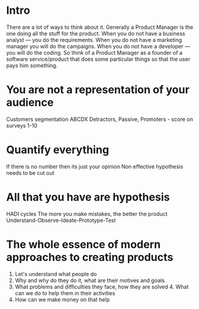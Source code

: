 # Intro
There are a lot of ways to think about it. Generally a Product Manager is the one doing all the stuff for the product. When you do not have a business analyst — you do the requirements. When you do not have a marketing manager you will do the campaigns. When you do not have a developer — you will do the coding. So think of a Product Manager as a founder of a software service/product that does some particular things so that the user pays him something.
# You are not a representation of your audience
Customers segmentation ABCDX
Detractors, Passive, Promoters - score on surveys 1-10
# Quantify everything
If there is no number then its just your opinion
Non effective hypothesis needs to be cut out
# All that you have are hypothesis
HADI cycles
The more you make mistakes, the better the product
Understand-Observe-Ideate-Prototype-Test
# The whole essence of modern approaches to creating products
1. Let's understand what people do
2. Why and why do they do it, what are their motives and goals
3. What problems and difficulties they face, how they are solved 4. What can we do to help them in their activities
5. How can we make money on that help